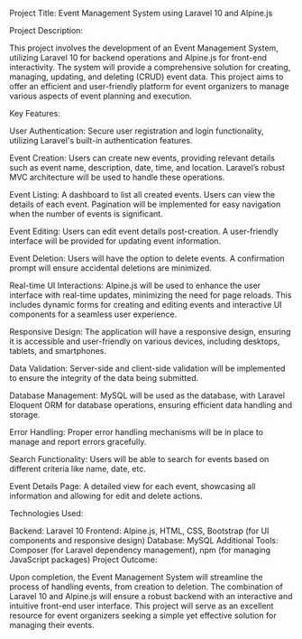 Project Title: Event Management System using Laravel 10 and Alpine.js

Project Description:

This project involves the development of an Event Management System, utilizing Laravel 10 for backend operations and Alpine.js for front-end interactivity. The system will provide a comprehensive solution for creating, managing, updating, and deleting (CRUD) event data. This project aims to offer an efficient and user-friendly platform for event organizers to manage various aspects of event planning and execution.

Key Features:

User Authentication: Secure user registration and login functionality, utilizing Laravel's built-in authentication features.

Event Creation: Users can create new events, providing relevant details such as event name, description, date, time, and location. Laravel’s robust MVC architecture will be used to handle these operations.

Event Listing: A dashboard to list all created events. Users can view the details of each event. Pagination will be implemented for easy navigation when the number of events is significant.

Event Editing: Users can edit event details post-creation. A user-friendly interface will be provided for updating event information.

Event Deletion: Users will have the option to delete events. A confirmation prompt will ensure accidental deletions are minimized.

Real-time UI Interactions: Alpine.js will be used to enhance the user interface with real-time updates, minimizing the need for page reloads. This includes dynamic forms for creating and editing events and interactive UI components for a seamless user experience.

Responsive Design: The application will have a responsive design, ensuring it is accessible and user-friendly on various devices, including desktops, tablets, and smartphones.

Data Validation: Server-side and client-side validation will be implemented to ensure the integrity of the data being submitted.

Database Management: MySQL will be used as the database, with Laravel Eloquent ORM for database operations, ensuring efficient data handling and storage.

Error Handling: Proper error handling mechanisms will be in place to manage and report errors gracefully.

Search Functionality: Users will be able to search for events based on different criteria like name, date, etc.

Event Details Page: A detailed view for each event, showcasing all information and allowing for edit and delete actions.

Technologies Used:

Backend: Laravel 10
Frontend: Alpine.js, HTML, CSS, Bootstrap (for UI components and responsive design)
Database: MySQL
Additional Tools: Composer (for Laravel dependency management), npm (for managing JavaScript packages)
Project Outcome:

Upon completion, the Event Management System will streamline the process of handling events, from creation to deletion. The combination of Laravel 10 and Alpine.js will ensure a robust backend with an interactive and intuitive front-end user interface. This project will serve as an excellent resource for event organizers seeking a simple yet effective solution for managing their events.





